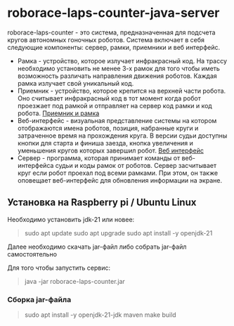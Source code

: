 # roborace-laps-counter-java-server

roborace-laps-counter - это система, предназначенная для подсчета кругов автономных гоночных роботов.
Система включает в себя следующие компоненты: сервер, рамки, приемники и веб интерфейс.
 
* Рамка - устройство, которое излучает инфракрасный код. На трассу необходимо установить не менее 3-х рамок для того чтобы 
иметь возможность различать направления движения роботов. Каждая рамка излучает свой уникальный код.
* Приемник - устройство, которое крепится на верхней части робота. Оно считывает инфракрасный код в тот момент когда робот проезжает под рамкой и отправляет на сервер код рамки и код робота. [Приемник и рамка](https://github.com/roborace-org/roborace-laps-counter)
* Веб-интерфейс - визуальная представление системы на котором отображаются имена роботов, позиция, набранные круги и затраченное время на прохождения круга. В версии судьи доступны кнопки для старта и финиша заезда, кнопка увеличения и уменьшения кругов которых завершил робот. [Веб интерфейс](https://github.com/roborace-org/roborace-laps-counter-web)
* Сервер - программа, которая принимает команды от веб-интерфейса судьи и коды рамок от роботов. Сервер засчитывает круг если робот проехал под всеми рамками. При этом, он также оповещает веб-интерфейс для обновления информации на экране.

## Установка на Raspberry pi / Ubuntu Linux

Необходимо установить jdk-21 или новее: 
> sudo apt update
> sudo apt upgrade
> sudo apt install -y openjdk-21


Далее необходимо скачать jar-файл либо собрать jar-файл самостоятельно

Для того чтобы запустить сервис:
> java -jar roborace-laps-counter.jar

### Сборка jar-файла

> sudo apt install -y openjdk-21-jdk maven
> make build
